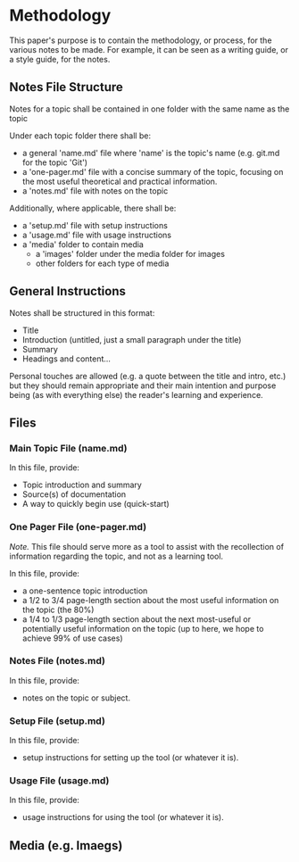 # Methodology

This paper's purpose is to contain the methodology, or process, for the various notes to be made. For example, it can be seen as a writing guide, or a style guide, for the notes.

## Notes File Structure

Notes for a topic shall be contained in one folder with the same name as the topic

Under each topic folder there shall be:

- a general 'name.md' file where 'name' is the topic's name (e.g. git.md for the topic 'Git')
- a 'one-pager.md' file with a concise summary of the topic, focusing on the most useful theoretical and practical information.
- a 'notes.md' file with notes on the topic

Additionally, where applicable, there shall be:

- a 'setup.md' file with setup instructions
- a 'usage.md' file with usage instructions
- a 'media' folder to contain media
    - a 'images' folder under the media folder for images
    - other folders for each type of media

## General Instructions

Notes shall be structured in this format:

- Title
- Introduction (untitled, just a small paragraph under the title)
- Summary
- Headings and content...

Personal touches are allowed (e.g. a quote between the title and intro, etc.) but they should remain appropriate and their main intention and purpose being (as with everything else) the reader's learning and experience.

## Files

### Main Topic File (name.md)

In this file, provide:

- Topic introduction and summary
- Source(s) of documentation
- A way to quickly begin use (quick-start)

### One Pager File (one-pager.md)

*Note.* This file should serve more as a tool to assist with the recollection of information regarding the topic, and not as a learning tool.

In this file, provide:

- a one-sentence topic introduction
- a 1/2 to 3/4 page-length section about the most useful information on the topic (the 80%)
- a 1/4 to 1/3 page-length section about the next most-useful or potentially useful information on the topic (up to here, we hope to achieve 99% of use cases)

### Notes File (notes.md)

In this file, provide:

- notes on the topic or subject.

### Setup File (setup.md)

In this file, provide:

- setup instructions for setting up the tool (or whatever it is).

### Usage File (usage.md)

In this file, provide:

- usage instructions for using the tool (or whatever it is).

## Media (e.g. Imaegs)

